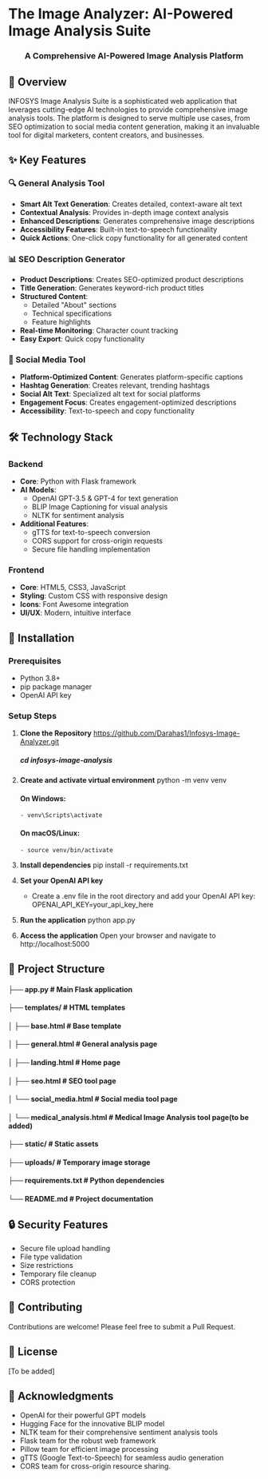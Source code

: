 # The Image Analyzer: AI-Powered Image Analysis Suite

<p align="center">
  <!-- Add your project logo here if you have one -->
  <h3 align="center">A Comprehensive AI-Powered Image Analysis Platform</h3>
</p>

## 🌟 Overview
INFOSYS Image Analysis Suite is a sophisticated web application that leverages cutting-edge AI technologies to provide comprehensive image analysis tools. The platform is designed to serve multiple use cases, from SEO optimization to social media content generation, making it an invaluable tool for digital marketers, content creators, and businesses.

## ✨ Key Features

### 🔍 General Analysis Tool
- **Smart Alt Text Generation**: Creates detailed, context-aware alt text
- **Contextual Analysis**: Provides in-depth image context analysis
- **Enhanced Descriptions**: Generates comprehensive image descriptions
- **Accessibility Features**: Built-in text-to-speech functionality
- **Quick Actions**: One-click copy functionality for all generated content

### 📊 SEO Description Generator
- **Product Descriptions**: Creates SEO-optimized product descriptions
- **Title Generation**: Generates keyword-rich product titles
- **Structured Content**:
  - Detailed "About" sections
  - Technical specifications
  - Feature highlights
- **Real-time Monitoring**: Character count tracking
- **Easy Export**: Quick copy functionality

### 📱 Social Media Tool
- **Platform-Optimized Content**: Generates platform-specific captions
- **Hashtag Generation**: Creates relevant, trending hashtags
- **Social Alt Text**: Specialized alt text for social platforms
- **Engagement Focus**: Creates engagement-optimized descriptions
- **Accessibility**: Text-to-speech and copy functionality

## 🛠️ Technology Stack

### Backend
- **Core**: Python with Flask framework
- **AI Models**:
  - OpenAI GPT-3.5 & GPT-4 for text generation
  - BLIP Image Captioning for visual analysis
  - NLTK for sentiment analysis
- **Additional Features**:
  - gTTS for text-to-speech conversion
  - CORS support for cross-origin requests
  - Secure file handling implementation

### Frontend
- **Core**: HTML5, CSS3, JavaScript
- **Styling**: Custom CSS with responsive design
- **Icons**: Font Awesome integration
- **UI/UX**: Modern, intuitive interface

## 🚀 Installation

### Prerequisites
- Python 3.8+
- pip package manager
- OpenAI API key

### Setup Steps

1. **Clone the Repository**
    https://github.com/Darahas1/Infosys-Image-Analyzer.git
    ##### cd infosys-image-analysis

2. **Create and activate virtual environment**
    python -m venv venv
    #### On Windows:
       - venv\Scripts\activate
    #### On macOS/Linux:
       - source venv/bin/activate

3. **Install dependencies**
    pip install -r requirements.txt

4. **Set your OpenAI API key**
    - Create a .env file in the root directory and add your OpenAI API key:
      OPENAI_API_KEY=your_api_key_here

5. **Run the application**
    python app.py

6. **Access the application**
    Open your browser and navigate to http://localhost:5000

## 📁 Project Structure

#### ├── app.py # Main Flask application
#### ├── templates/ # HTML templates
#### │ ├── base.html # Base template
#### │ ├── general.html # General analysis page
#### │ ├── landing.html # Home page
#### │ ├── seo.html # SEO tool page
#### │ └── social_media.html # Social media tool page
#### │ └── medical_analysis.html # Medical Image Analysis tool page(to be added)
#### ├── static/ # Static assets
#### ├── uploads/ # Temporary image storage
#### ├── requirements.txt # Python dependencies
#### └── README.md # Project documentation

## 🔒 Security Features
- Secure file upload handling
- File type validation
- Size restrictions
- Temporary file cleanup
- CORS protection

## 🤝 Contributing
Contributions are welcome! Please feel free to submit a Pull Request.

## 📝 License
[To be added]

## 🙏 Acknowledgments
- OpenAI for their powerful GPT models
- Hugging Face for the innovative BLIP model
- NLTK team for their comprehensive sentiment analysis tools
- Flask team for the robust web framework
- Pillow team for efficient image processing
- gTTS (Google Text-to-Speech) for seamless audio generation
- CORS team for cross-origin resource sharing.


